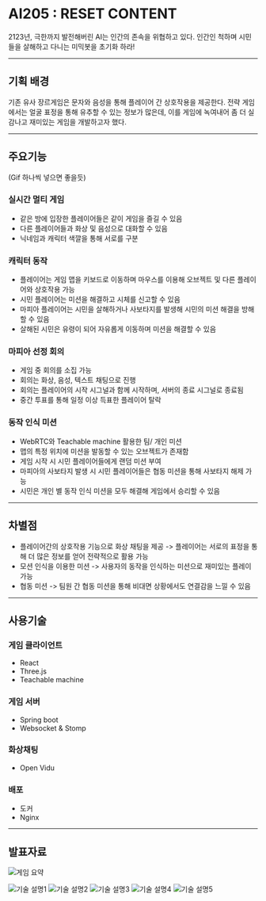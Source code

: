 # AI205 : RESET CONTENT
2123년, 극한까지 발전해버린 AI는 인간의 존속을 위협하고 있다. 
인간인 척하며 시민들을 살해하고 다니는 미믹봇을 초기화 하라!

---
## 기획 배경
기존 유사 장르게임은 문자와 음성을 통해 플레이어 간 상호작용을 제공한다. 전략 게임에서는 얼굴 표정을 통해 유추할 수 있는 정보가 많은데, 이를 게임에 녹여내어 좀 더 실감나고 재미있는 게임을 개발하고자 했다.

---
## 주요기능
(Gif 하나씩 넣으면 좋을듯)

### 실시간 멀티 게임
- 같은 방에 입장한 플레이어들은 같이 게임을 즐길 수 있음
- 다른 플레이어들과 화상 및 음성으로 대화할 수 있음
- 닉네임과 캐릭터 색깔을 통해 서로를 구분

### 캐릭터 동작
- 플레이어는 게임 맵을 키보드로 이동하며 마우스를 이용해 오브젝트 및 다른 플레이어와 상호작용 가능
- 시민 플레이어는 미션을 해결하고 시체를 신고할 수 있음
- 마피아 플레이어는 시민을 살해하거나 사보타지를 발생해 시민의 미션 해결을 방해할 수 있음
- 살해된 시민은 유령이 되어 자유롭게 이동하며 미션을 해결할 수 있음

### 마피아 선정 회의
- 게임 중 회의를 소집 가능
- 회의는 화상, 음성, 텍스트 채팅으로 진행
- 회의는 플레이어의 시작 시그널과 함께 시작하며, 서버의 종료 시그널로 종료됨
- 중간 투표를 통해 일정 이상 득표한 플레이어 탈락

### 동작 인식 미션
- WebRTC와 Teachable machine 활용한 팀/ 개인 미션
- 맵의 특정 위치에 미션을 발동할 수 있는 오브젝트가 존재함
- 게임 시작 시 시민 플레이어들에게 랜덤 미션 부여
- 마피아의 사보타지 발생 시 시민 플레이어들은 협동 미션을 통해 사보타지 해제 가능
- 시민은 개인 별 동작 인식 미션을 모두 해결해 게임에서 승리할 수 있음 

---
## 차별점
- 플레이어간의 상호작용 기능으로 화상 채팅을 제공 -> 플레이어는 서로의 표정을 통해 더 많은 정보를 얻어 전략적으로 활용 가능
- 모션 인식을 이용한 미션 -> 사용자의 동작을 인식하는 미션으로 재미있는 플레이 가능
- 협동 미션 -> 팀원 간 협동 미션을 통해 비대면 상황에서도 연결감을 느낄 수 있음

---
## 사용기술

### 게임 클라이언트
- React
- Three.js
- Teachable machine

### 게임 서버
- Spring boot
- Websocket & Stomp

### 화상채팅
- Open Vidu

### 배포
- 도커
- Nginx

---
## 발표자료

![게임 요약](https://user-images.githubusercontent.com/62738554/219538167-afd84919-0f69-4e9a-890a-44cdf6a0e48d.png)

![기술 설명1](https://user-images.githubusercontent.com/62738554/219538147-bd680ee7-fc8a-47a2-bd7e-fa7273ae0473.png)
![기술 설명2](https://user-images.githubusercontent.com/62738554/219538156-8e0c548d-f836-4346-aa7d-c497aad2f9ea.png)
![기술 설명3](https://user-images.githubusercontent.com/62738554/219538158-5137206c-9aaf-4e17-b47d-979af8eb101e.png)
![기술 설명4](https://user-images.githubusercontent.com/62738554/219538163-4190dcee-5773-4428-a8d6-477460430af7.png)
![기술 설명5](https://user-images.githubusercontent.com/62738554/219538164-9921d03d-741f-4d3c-a360-c6ed9973fd92.png)
